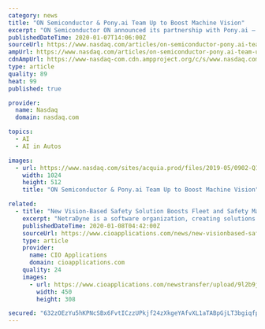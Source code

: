 ```yaml
---
category: news
title: "ON Semiconductor & Pony.ai Team Up to Boost Machine Vision"
excerpt: "ON Semiconductor ON announced its partnership with Pony.ai — a leading autonomous driving technology company — to develop next-generation image sensing and processing technologies for machine vision."
publishedDateTime: 2020-01-07T14:06:00Z
sourceUrl: https://www.nasdaq.com/articles/on-semiconductor-pony.ai-team-up-to-boost-machine-vision-2020-01-07
ampUrl: https://www.nasdaq.com/articles/on-semiconductor-pony.ai-team-up-to-boost-machine-vision-2020-01-07?amp
cdnAmpUrl: https://www-nasdaq-com.cdn.ampproject.org/c/s/www.nasdaq.com/articles/on-semiconductor-pony.ai-team-up-to-boost-machine-vision-2020-01-07?amp
type: article
quality: 89
heat: 99
published: true

provider:
  name: Nasdaq
  domain: nasdaq.com

topics:
  - AI
  - AI in Autos

images:
  - url: https://www.nasdaq.com/sites/acquia.prod/files/2019-05/0902-Q19%20Total%20Markets%20photos%20and%20gif_CC8.jpg
    width: 1024
    height: 512
    title: "ON Semiconductor & Pony.ai Team Up to Boost Machine Vision"

related:
  - title: "New Vision-Based Safety Solution Boosts Fleet and Safety Management"
    excerpt: "NetraDyne is a software organization, creating solutions to real world problems using computer vision and deep learning technologies. The company leverages global technology centers to push the boundaries of intelligent connectivity. NetraDyne's exceptional team of scientists are developing essential intellectual property in the fields of edge ..."
    publishedDateTime: 2020-01-08T04:42:00Z
    sourceUrl: https://www.cioapplications.com/news/new-visionbased-safety-solution-boosts-fleet-and-safety-management-nid-5529.html
    type: article
    provider:
      name: CIO Applications
      domain: cioapplications.com
    quality: 24
    images:
      - url: https://www.cioapplications.com/newstransfer/upload/9l2b9jgjg.jpg
        width: 450
        height: 308

secured: "632zOEzYu5hKPNcSBx6FvtICzzUPkjf24zXkgeYAfvXL1aTABpGjLT3bgiqfpxOFXrjbPAbnV1n7+o8mbpiO2gi7znE/jHCAyOs7h91t1bJfs3gZDBUnqCp5SIQn0H1IsruH5wsg2ulqXKkzaKjuDRq43Ia7R2OdQ/0sBQQYC5dDUXN3KRu3nlZJpSnvW612BlMSYebHYGoby5izUahlMUVtbeUSiks8EqJSP3psni8mdrrBNvmGv/d+G+8d4Sfe1/+iPn+dh5Qb4xwXToGXewgh7lLTUiqBtEHDkXzb3v0=;m/OCSLGZSJfXQu1qzKZmDQ=="
---
```


